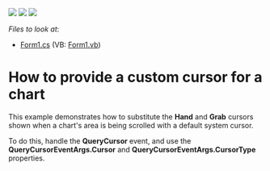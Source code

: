 <!-- default badges list -->
![](https://img.shields.io/endpoint?url=https://codecentral.devexpress.com/api/v1/VersionRange/128575398/14.2.3%2B)
[![](https://img.shields.io/badge/Open_in_DevExpress_Support_Center-FF7200?style=flat-square&logo=DevExpress&logoColor=white)](https://supportcenter.devexpress.com/ticket/details/E2363)
[![](https://img.shields.io/badge/📖_How_to_use_DevExpress_Examples-e9f6fc?style=flat-square)](https://docs.devexpress.com/GeneralInformation/403183)
<!-- default badges end -->
<!-- default file list -->
*Files to look at*:

* [Form1.cs](./CS/CustomChartCursor/Form1.cs) (VB: [Form1.vb](./VB/CustomChartCursor/Form1.vb))
<!-- default file list end -->
# How to provide a custom cursor for a chart


<p>This example demonstrates how to substitute the <strong>Hand</strong> and <strong>Grab</strong> cursors shown when a chart's area is being scrolled with a default system cursor.</p><p>To do this, handle the <strong>QueryCursor</strong> event, and use the <strong>QueryCursorEventArgs.Cursor</strong> and <strong>QueryCursorEventArgs.CursorType</strong> properties.</p>

<br/>


